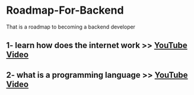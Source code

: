# Roadmap-For-Backend
That is a roadmap to becoming a backend developer

## 1- learn how does the internet work >> [YouTube Video](https://www.youtube.com/watch?v=x3c1ih2NJEg)

## 2- what is a programming language >> [YouTube Video](https://www.youtube.com/watch?v=EGQh5SZctaE)
